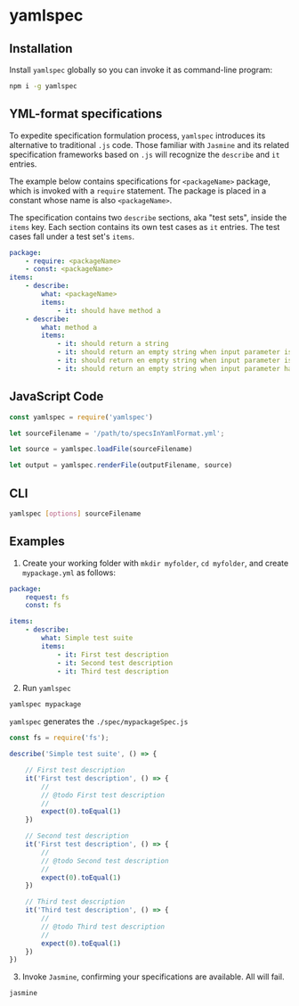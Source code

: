 # yamlspec

## Installation

Install `yamlspec` globally so you can invoke it as command-line program:

```bash
npm i -g yamlspec
```

## YML-format specifications

To expedite specification formulation process, `yamlspec` introduces its alternative to traditional `.js` code. Those familiar with `Jasmine` and its related specification frameworks based on `.js` will recognize the `describe` and `it` entries.

The example below contains specifications for `<packageName>` package, which is invoked with a `require` statement. The package is placed in a constant whose name is also `<packageName>`.

The specification contains two `describe` sections, aka "test sets", inside the `items` key. Each section contains its own test cases as `it` entries. The test cases fall under a test set's `items`.

```yaml
package:
    - require: <packageName>
    - const: <packageName>
items:
    - describe:
        what: <packageName>
        items:
            - it: should have method a
    - describe:
        what: method a
        items:
            - it: should return a string
            - it: should return an empty string when input parameter is empty
            - it: should return en empty string when input parameter is not specified
            - it: should return an empty string when input parameter has only delimiters 
```

## JavaScript Code

```js
const yamlspec = require('yamlspec')

let sourceFilename = '/path/to/specsInYamlFormat.yml';

let source = yamlspec.loadFile(sourceFilename)

let output = yamlspec.renderFile(outputFilename, source)
```

## CLI

```bash
yamlspec [options] sourceFilename
```

## Examples

1. Create your working folder with `mkdir myfolder`, `cd myfolder`, and create `mypackage.yml` as follows:

```yaml
package:
    request: fs
    const: fs

items:
    - describe:
        what: Simple test suite
        items:
            - it: First test description
            - it: Second test description
            - it: Third test description
```

2. Run `yamlspec`

```bash
yamlspec mypackage
```

`yamlspec` generates the `./spec/mypackageSpec.js`

```js
const fs = require('fs');

describe('Simple test suite', () => {

    // First test description
    it('First test description', () => {
        //
        // @todo First test description
        //
        expect(0).toEqual(1)
    })

    // Second test description
    it('First test description', () => {
        //
        // @todo Second test description
        //
        expect(0).toEqual(1)
    })

    // Third test description
    it('Third test description', () => {
        //
        // @todo Third test description
        //
        expect(0).toEqual(1)
    })
})
```

3. Invoke `Jasmine`, confirming your specifications are available. All will fail.

```bash
jasmine
```

